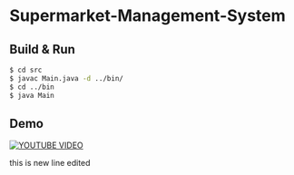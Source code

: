 # Supermarket-Management-System

## Build & Run

```bash
$ cd src
$ javac Main.java -d ../bin/
$ cd ../bin
$ java Main
```

## Demo
[![YOUTUBE VIDEO](https://img.youtube.com/vi/AUOj4T9Xpv4/0.jpg)](https://www.youtube.com/watch?v=AUOj4T9Xpv4)

this is new line edited
